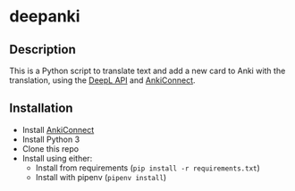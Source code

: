 # deepanki

## Description

This is a Python script to translate text and add a new card to Anki with the translation, using the [DeepL API](https://www.deepl.com/docs-api) and [AnkiConnect](https://github.com/FooSoft/anki-connect).

## Installation
* Install [AnkiConnect](https://github.com/FooSoft/anki-connect)
* Install Python 3
* Clone this repo
* Install using either:
    * Install from requirements (```pip install -r requirements.txt```)
    * Install with pipenv (```pipenv install```)
